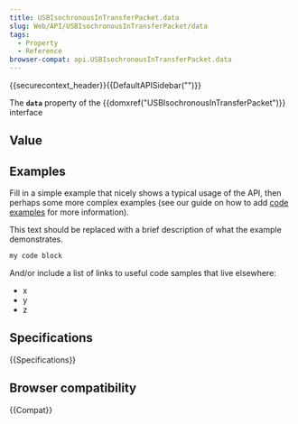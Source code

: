 ```yaml
---
title: USBIsochronousInTransferPacket.data
slug: Web/API/USBIsochronousInTransferPacket/data
tags:
  - Property
  - Reference
browser-compat: api.USBIsochronousInTransferPacket.data
---
```

{{securecontext_header}}{{DefaultAPISidebar("")}}

The **`data`** property of the {{domxref("USBIsochronousInTransferPacket")}} interface 

## Value



## Examples

Fill in a simple example that nicely shows a typical usage of the API, then perhaps some more complex examples (see our guide on how to add [code examples](/en-US/docs/MDN/Contribute/Structures/Code_examples) for more information).

This text should be replaced with a brief description of what the example demonstrates.

```js
my code block
```

And/or include a list of links to useful code samples that live elsewhere:

*   x
*   y
*   z

## Specifications

{{Specifications}}

## Browser compatibility

{{Compat}}


